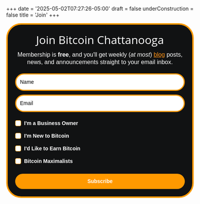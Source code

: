 +++
date = '2025-05-02T07:27:26-05:00'
draft = false
underConstruction = false
title = 'Join'
+++

<style type="text/css">@import url("https://assets.mlcdn.com/fonts.css?version=1746433");</style>
<style type="text/css">
/* LOADER */
.ml-form-embedSubmitLoad { display: inline-block; width: 20px; height: 20px; }
.g-recaptcha {
  transform: scale(1);
  -webkit-transform: scale(1);
  transform-origin: 0 0;
  -webkit-transform-origin: 0 0;
  height: ;
}
.sr-only {
  position: absolute;
  width: 1px;
  height: 1px;
  padding: 0;
  margin: -1px;
  overflow: hidden;
  clip: rect(0,0,0,0);
  border: 0;
}
.ml-form-embedSubmitLoad:after {
  content: " ";
  display: block;
  width: 11px;
  height: 11px;
  margin: 1px;
  border-radius: 50%;
  border: 4px solid #fff;
  border-color: #ffffff #ffffff #ffffff transparent;
  animation: ml-form-embedSubmitLoad 1.2s linear infinite;
}
@keyframes ml-form-embedSubmitLoad {
  0% { transform: rotate(0deg); }
  100% { transform: rotate(360deg); }
}
#mlb2-25662429.ml-form-embedContainer {
  box-sizing: border-box;
  display: table;
  margin: 0 auto;
  position: static;
  width: 100% !important;
}
#mlb2-25662429.ml-form-embedContainer h4,
#mlb2-25662429.ml-form-embedContainer p,
#mlb2-25662429.ml-form-embedContainer span,
#mlb2-25662429.ml-form-embedContainer button {
  text-transform: none !important;
  letter-spacing: normal !important;
}
#mlb2-25662429.ml-form-embedContainer .ml-form-embedWrapper {
  background-color: #111213;
  border-width: 4px;
  border-color: #FF9900;
  border-radius: 40px;
  border-style: solid;
  box-sizing: border-box;
  display: inline-block !important;
  margin: 0;
  padding: 0;
  position: relative;
}
#mlb2-25662429.ml-form-embedContainer .ml-form-embedWrapper.embedPopup,
#mlb2-25662429.ml-form-embedContainer .ml-form-embedWrapper.embedDefault { width: 600px; }
#mlb2-25662429.ml-form-embedContainer .ml-form-embedWrapper.embedForm { max-width: 600px; width: 100%; }
#mlb2-25662429.ml-form-embedContainer .ml-form-align-left { text-align: left; }
#mlb2-25662429.ml-form-embedContainer .ml-form-align-center { text-align: center; }
#mlb2-25662429.ml-form-embedContainer .ml-form-align-default { display: table-cell !important; vertical-align: middle !important; text-align: center !important; }
#mlb2-25662429.ml-form-embedContainer .ml-form-align-right { text-align: right; }
#mlb2-25662429.ml-form-embedContainer .ml-form-embedWrapper .ml-form-embedHeader img {
  border-top-left-radius: 40px;
  border-top-right-radius: 40px;
  height: auto;
  margin: 0 auto !important;
  max-width: 100%;
  width: undefinedpx;
}
#mlb2-25662429.ml-form-embedContainer .ml-form-embedWrapper .ml-form-embedBody,
#mlb2-25662429.ml-form-embedContainer .ml-form-embedWrapper .ml-form-successBody {
  padding: 20px 20px 0 20px;
}
#mlb2-25662429.ml-form-embedContainer .ml-form-embedWrapper .ml-form-embedBody.ml-form-embedBodyHorizontal {
  padding-bottom: 0;
}
#mlb2-25662429.ml-form-embedContainer .ml-form-embedWrapper .ml-form-embedBody .ml-form-embedContent,
#mlb2-25662429.ml-form-embedContainer .ml-form-embedWrapper .ml-form-successBody .ml-form-successContent {
  text-align: left;
  margin: 0 0 20px 0;
}
#mlb2-25662429.ml-form-embedContainer .ml-form-embedWrapper .ml-form-embedBody .ml-form-embedContent h4,
#mlb2-25662429.ml-form-embedContainer .ml-form-embedWrapper .ml-form-successBody .ml-form-successContent h4 {
  color: #FFFFFF;
  font-family: 'Open Sans', Arial, Helvetica, sans-serif;
  font-size: 30px;
  font-weight: 400;
  margin: 0 0 10px 0;
  text-align: center;
  word-break: break-word;
}
#mlb2-25662429.ml-form-embedContainer .ml-form-embedWrapper .ml-form-embedBody .ml-form-embedContent p,
#mlb2-25662429.ml-form-embedContainer .ml-form-embedWrapper .ml-form-successBody .ml-form-successContent p {
  color: #FFFFFF;
  font-family: 'Montserrat', sans-serif;
  font-size: 14px;
  font-weight: 400;
  line-height: 20px;
  margin: 0 0 10px 0;
  text-align: center;
}
#mlb2-25662429.ml-form-embedContainer .ml-form-embedWrapper .ml-form-embedBody .ml-form-embedContent ul,
#mlb2-25662429.ml-form-embedContainer .ml-form-embedWrapper .ml-form-embedBody .ml-form-embedContent ol,
#mlb2-25662429.ml-form-embedContainer .ml-form-embedWrapper .ml-form-successBody .ml-form-successContent ul,
#mlb2-25662429.ml-form-embedContainer .ml-form-embedWrapper .ml-form-successBody .ml-form-successContent ol {
  color: #FFFFFF;
  font-family: 'Montserrat', sans-serif;
  font-size: 14px;
}
#mlb2-25662429.ml-form-embedContainer .ml-form-embedWrapper .ml-form-embedBody .ml-form-embedContent ol ol,
#mlb2-25662429.ml-form-embedContainer .ml-form-embedWrapper .ml-form-successBody .ml-form-successContent ol ol {
  list-style-type: lower-alpha;
}
#mlb2-25662429.ml-form-embedContainer .ml-form-embedWrapper .ml-form-embedBody .ml-form-embedContent ol ol ol,
#mlb2-25662429.ml-form-embedContainer .ml-form-embedWrapper .ml-form-successBody .ml-form-successContent ol ol ol {
  list-style-type: lower-roman;
}
#mlb2-25662429.ml-form-embedContainer .ml-form-embedWrapper .ml-form-embedBody .ml-form-embedContent p a,
#mlb2-25662429.ml-form-embedContainer .ml-form-embedWrapper .ml-form-successBody .ml-form-successContent p a {
  color: #ff9416;
  text-decoration: underline;
}
#mlb2-25662429.ml-form-embedContainer .ml-form-embedWrapper .ml-block-form .ml-field-group {
  text-align: left !important;
}
#mlb2-25662429.ml-form-embedContainer .ml-form-embedWrapper .ml-block-form .ml-field-group label {
  margin-bottom: 5px;
  color: #333333;
  font-size: 14px;
  font-family: 'Open Sans', Arial, Helvetica, sans-serif;
  font-weight: bold;
  font-style: normal;
  text-decoration: none;
  display: inline-block;
  line-height: 20px;
}
#mlb2-25662429.ml-form-embedContainer .ml-form-embedWrapper .ml-form-embedBody .ml-form-embedContent p:last-child,
#mlb2-25662429.ml-form-embedContainer .ml-form-embedWrapper .ml-form-successBody .ml-form-successContent p:last-child {
  margin: 0;
}
#mlb2-25662429.ml-form-embedContainer .ml-form-embedWrapper .ml-form-embedBody form {
  margin: 0;
  width: 100%;
}
#mlb2-25662429.ml-form-embedContainer .ml-form-embedWrapper .ml-form-embedBody .ml-form-formContent,
#mlb2-25662429.ml-form-embedContainer .ml-form-embedWrapper .ml-form-embedBody .ml-form-checkboxRow {
  margin: 0 0 20px 0;
  width: 100%;
}
#mlb2-25662429.ml-form-embedContainer .ml-form-embedWrapper .ml-form-embedBody .ml-form-checkboxRow {
  float: left;
}
#mlb2-25662429.ml-form-embedContainer .ml-form-embedWrapper .ml-form-embedBody .ml-form-formContent.horozintalForm {
  margin: 0;
  padding: 0 0 20px 0;
  width: 100%;
  height: auto;
  float: left;
}
#mlb2-25662429.ml-form-embedContainer .ml-form-embedWrapper .ml-form-embedBody .ml-form-fieldRow {
  margin: 0 0 10px 0;
  width: 100%;
}
#mlb2-25662429.ml-form-embedContainer .ml-form-embedWrapper .ml-form-embedBody .ml-form-fieldRow.ml-last-item {
  margin: 0;
}
#mlb2-25662429.ml-form-embedContainer .ml-form-embedWrapper .ml-form-embedBody .ml-form-fieldRow.ml-formfieldHorizintal {
  margin: 0;
}
#mlb2-25662429.ml-form-embedContainer .ml-form-embedWrapper .ml-form-embedBody .ml-form-fieldRow input {
  background-color: #ffffff !important;
  color: #000000 !important;
  border-color: #FF9900;
  border-radius: 25px !important;
  border-style: solid !important;
  border-width: 3px !important;
  font-family: 'Montserrat', sans-serif;
  font-size: 14px !important;
  height: auto;
  line-height: 21px !important;
  margin-bottom: 0;
  margin-top: 0;
  margin-left: 0;
  margin-right: 0;
  padding: 10px 10px !important;
  width: 100% !important;
  box-sizing: border-box !important;
  max-width: 100% !important;
}
#mlb2-25662429.ml-form-embedContainer .ml-form-embedWrapper .ml-form-embedBody .ml-form-fieldRow input::-webkit-input-placeholder,
#mlb2-25662429.ml-form-embedContainer .ml-form-embedWrapper .ml-form-embedBody .ml-form-horizontalRow input::-webkit-input-placeholder { color: #000000; }
#mlb2-25662429.ml-form-embedContainer .ml-form-embedWrapper .ml-form-embedBody .ml-form-fieldRow input::-moz-placeholder,
#mlb2-25662429.ml-form-embedContainer .ml-form-embedWrapper .ml-form-embedBody .ml-form-horizontalRow input::-moz-placeholder { color: #000000; }
#mlb2-25662429.ml-form-embedContainer .ml-form-embedWrapper .ml-form-embedBody .ml-form-fieldRow input:-ms-input-placeholder,
#mlb2-25662429.ml-form-embedContainer .ml-form-embedWrapper .ml-form-embedBody .ml-form-horizontalRow input:-ms-input-placeholder { color: #000000; }
#mlb2-25662429.ml-form-embedContainer .ml-form-embedWrapper .ml-form-embedBody .ml-form-fieldRow input:-moz-placeholder,
#mlb2-25662429.ml-form-embedContainer .ml-form-embedWrapper .ml-form-embedBody .ml-form-horizontalRow input:-moz-placeholder { color: #000000; }
#mlb2-25662429.ml-form-embedContainer .ml-form-embedWrapper .ml-form-embedBody .ml-form-fieldRow textarea,
#mlb2-25662429.ml-form-embedContainer .ml-form-embedWrapper .ml-form-embedBody .ml-form-horizontalRow textarea {
  background-color: #ffffff !important;
  color: #000000 !important;
  border-color: #FF9900;
  border-radius: 25px !important;
  border-style: solid !important;
  border-width: 3px !important;
  font-family: 'Montserrat', sans-serif;
  font-size: 14px !important;
  height: auto;
  line-height: 21px !important;
  margin-bottom: 0;
  margin-top: 0;
  padding: 10px 10px !important;
  width: 100% !important;
  box-sizing: border-box !important;
  max-width: 100% !important;
}
#mlb2-25662429.ml-form-embedContainer .ml-form-embedWrapper .ml-form-embedBody .ml-form-fieldRow .custom-radio .custom-control-label::before,
#mlb2-25662429.ml-form-embedContainer .ml-form-embedWrapper .ml-form-embedBody .ml-form-horizontalRow .custom-radio .custom-control-label::before,
#mlb2-25662429.ml-form-embedContainer .ml-form-embedWrapper .ml-form-embedBody .ml-form-fieldRow .custom-checkbox .custom-control-label::before,
#mlb2-25662429.ml-form-embedContainer .ml-form-embedWrapper .ml-form-embedBody .ml-form-horizontalRow .custom-checkbox .custom-control-label::before,
#mlb2-25662429.ml-form-embedContainer .ml-form-embedWrapper .ml-form-embedBody .ml-form-embedPermissions .ml-form-embedPermissionsOptionsCheckbox .label-description::before,
#mlb2-25662429.ml-form-embedContainer .ml-form-embedWrapper .ml-form-embedBody .ml-form-interestGroupsRow .ml-form-interestGroupsRowCheckbox .label-description::before,
#mlb2-25662429.ml-form-embedContainer .ml-form-embedWrapper .ml-form-embedBody .ml-form-checkboxRow .label-description::before {
  border-color: #FF9900 !important;
  background-color: #ffffff !important;
}
#mlb2-25662429.ml-form-embedContainer .ml-form-embedWrapper .ml-form-embedBody .ml-form-fieldRow input.custom-control-input[type="checkbox"] {
  box-sizing: border-box;
  padding: 0;
  position: absolute;
  z-index: -1;
  opacity: 0;
  margin-top: 5px;
  margin-left: -1.5rem;
  overflow: visible;
}
#mlb2-25662429.ml-form-embedContainer .ml-form-embedWrapper .ml-form-embedBody .ml-form-fieldRow .custom-checkbox .custom-control-label::before,
#mlb2-25662429.ml-form-embedContainer .ml-form-embedWrapper .ml-form-embedBody .ml-form-horizontalRow .custom-checkbox .custom-control-label::before,
#mlb2-25662429.ml-form-embedContainer .ml-form-embedWrapper .ml-form-embedBody .ml-form-embedPermissions .ml-form-embedPermissionsOptionsCheckbox .label-description::before,
#mlb2-25662429.ml-form-embedContainer .ml-form-embedWrapper .ml-form-embedBody .ml-form-interestGroupsRow .ml-form-interestGroupsRowCheckbox .label-description::before,
#mlb2-25662429.ml-form-embedContainer .ml-form-embedWrapper .ml-form-embedBody .ml-form-checkboxRow .label-description::before {
  border-radius: 4px !important;
}
#mlb2-25662429.ml-form-embedContainer .ml-form-embedWrapper .ml-form-embedBody .ml-form-checkboxRow input[type=checkbox]:checked~.label-description::after,
#mlb2-25662429.ml-form-embedContainer .ml-form-embedWrapper .ml-form-embedBody .ml-form-embedPermissions .ml-form-embedPermissionsOptionsCheckbox input[type=checkbox]:checked~.label-description::after,
#mlb2-25662429.ml-form-embedContainer .ml-form-embedWrapper .ml-form-embedBody .ml-form-fieldRow .custom-checkbox .custom-control-input:checked~.custom-control-label::after,
#mlb2-25662429.ml-form-embedContainer .ml-form-embedWrapper .ml-form-embedBody .ml-form-horizontalRow .custom-checkbox .custom-control-input:checked~.custom-control-label::after,
#mlb2-25662429.ml-form-embedContainer .ml-form-embedWrapper .ml-form-embedBody .ml-form-interestGroupsRow .ml-form-interestGroupsRowCheckbox input[type=checkbox]:checked~.label-description::after {
  background-image: url("data:image/svg+xml,%3csvg xmlns='http://www.w3.org/2000/svg' viewBox='0 0 8 8'%3e%3cpath fill='%23fff' d='M6.564.75l-3.59 3.612-1.538-1.55L0 4.26 2.974 7.25 8 2.193z'/%3e%3c/svg%3e");
}
#mlb2-25662429.ml-form-embedContainer .ml-form-embedWrapper .ml-form-embedBody .ml-form-fieldRow .custom-radio .custom-control-input:checked~.custom-control-label::after,
#mlb2-25662429.ml-form-embedContainer .ml-form-embedWrapper .ml-form-embedBody .ml-form-fieldRow .custom-radio .custom-control-input:checked~.custom-control-label::after {
  background-image: url("data:image/svg+xml,%3csvg xmlns='http://www.w3.org/2000/svg' viewBox='-4 -4 8 8'%3e%3ccircle r='3' fill='%23fff'/%3e%3c/svg%3e");
}
#mlb2-25662429.ml-form-embedContainer .ml-form-embedWrapper .ml-form-embedBody .ml-form-fieldRow .custom-radio .custom-control-input:checked~.custom-control-label::before,
#mlb2-25662429.ml-form-embedContainer .ml-form-embedWrapper .ml-form-embedBody .ml-form-horizontalRow .custom-radio .custom-control-input:checked~.custom-control-label::before,
#mlb2-25662429.ml-form-embedContainer .ml-form-embedWrapper .ml-form-embedBody .ml-form-fieldRow .custom-checkbox .custom-control-input:checked~.custom-control-label::before,
#mlb2-25662429.ml-form-embedContainer .ml-form-embedWrapper .ml-form-embedBody .ml-form-horizontalRow .custom-checkbox .custom-control-input:checked~.custom-control-label::before,
#mlb2-25662429.ml-form-embedContainer .ml-form-embedWrapper .ml-form-embedBody .ml-form-embedPermissions .ml-form-embedPermissionsOptionsCheckbox input[type=checkbox]:checked~.label-description::before,
#mlb2-25662429.ml-form-embedContainer .ml-form-embedWrapper .ml-form-embedBody .ml-form-interestGroupsRow .ml-form-interestGroupsRowCheckbox input[type=checkbox]:checked~.label-description::before,
#mlb2-25662429.ml-form-embedContainer .ml-form-embedWrapper .ml-form-embedBody .ml-form-checkboxRow input[type=checkbox]:checked~.label-description::before {
  border-color: #FFFFFF !important;
  background-color: #FFFFFF !important;
}
#mlb2-25662429.ml-form-embedContainer .ml-form-embedWrapper .ml-form-embedBody .ml-form-fieldRow .custom-radio .custom-control-label::before,
#mlb2-25662429.ml-form-embedContainer .ml-form-embedWrapper .ml-form-embedBody .ml-form-horizontalRow .custom-radio .custom-control-label::before,
#mlb2-25662429.ml-form-embedContainer .ml-form-embedWrapper .ml-form-embedBody .ml-form-fieldRow .custom-checkbox .custom-control-label::before,
#mlb2-25662429.ml-form-embedContainer .ml-form-embedWrapper .ml-form-embedBody .ml-form-fieldRow .custom-checkbox .custom-control-label::after,
#mlb2-25662429.ml-form-embedContainer .ml-form-embedWrapper .ml-form-embedBody .ml-form-horizontalRow .custom-checkbox .custom-control-label::before,
#mlb2-25662429.ml-form-embedContainer .ml-form-embedWrapper .ml-form-embedBody .ml-form-horizontalRow .custom-checkbox .custom-control-label::after {
  top: 2px;
  box-sizing: border-box;
}
#mlb2-25662429.ml-form-embedContainer .ml-form-embedWrapper .ml-form-embedBody .ml-form-embedPermissions .ml-form-embedPermissionsOptionsCheckbox .label-description::before,
#mlb2-25662429.ml-form-embedContainer .ml-form-embedWrapper .ml-form-embedBody .ml-form-embedPermissions .ml-form-embedPermissionsOptionsCheckbox .label-description::after,
#mlb2-25662429.ml-form-embedContainer .ml-form-embedWrapper .ml-form-embedBody .ml-form-checkboxRow .label-description::before,
#mlb2-25662429.ml-form-embedContainer .ml-form-embedWrapper .ml-form-embedBody .ml-form-checkboxRow .label-description::after {
  top: 0px !important;
  box-sizing: border-box !important;
}
#mlb2-25662429.ml-form-embedContainer .ml-form-embedWrapper .ml-form-embedBody .ml-form-checkboxRow .label-description::before,
#mlb2-25662429.ml-form-embedContainer .ml-form-embedWrapper .ml-form-embedBody .ml-form-checkboxRow .label-description::after {
  top: 0px !important;
  box-sizing: border-box !important;
}
#mlb2-25662429.ml-form-embedContainer .ml-form-embedWrapper .ml-form-embedBody .ml-form-interestGroupsRow .ml-form-interestGroupsRowCheckbox .label-description::after {
  top: 2px !important;
  box-sizing: border-box !important;
  position: absolute;
  left: -1.5rem;
  display: block;
  width: 1rem;
  height: 1rem;
  content: "";
}
#mlb2-25662429.ml-form-embedContainer .ml-form-embedWrapper .ml-form-embedBody .ml-form-interestGroupsRow .ml-form-interestGroupsRowCheckbox .label-description::before {
  top: 2px !important;
  box-sizing: border-box !important;
}
#mlb2-25662429.ml-form-embedContainer .ml-form-embedWrapper .ml-form-embedBody .custom-control-label::before {
  position: absolute;
  top: 4px;
  left: -1.5rem;
  display: block;
  width: 16px;
  height: 16px;
  pointer-events: none;
  content: "";
  background-color: #ffffff;
  border: #adb5bd solid 1px;
  border-radius: 50%;
}
#mlb2-25662429.ml-form-embedContainer .ml-form-embedWrapper .ml-form-embedBody .custom-control-label::after {
  position: absolute;
  top: 2px !important;
  left: -1.5rem;
  display: block;
  width: 1rem;
  height: 1rem;
  content: "";
}
#mlb2-25662429.ml-form-embedContainer .ml-form-embedWrapper .ml-form-embedBody .ml-form-embedPermissions .ml-form-embedPermissionsOptionsCheckbox .label-description::before,
#mlb2-25662429.ml-form-embedContainer .ml-form-embedWrapper .ml-form-embedBody .ml-form-interestGroupsRow .ml-form-interestGroupsRowCheckbox .label-description::before,
#mlb2-25662429.ml-form-embedContainer .ml-form-embedWrapper .ml-form-embedBody .ml-form-checkboxRow .label-description::before {
  position: absolute;
  top: 4px;
  left: -1.5rem;
  display: block;
  width: 16px;
  height: 16px;
  pointer-events: none;
  content: "";
  background-color: #ffffff;
  border: #adb5bd solid 1px;
  border-radius: 50%;
}
#mlb2-25662429.ml-form-embedContainer .ml-form-embedWrapper .ml-form-embedBody .ml-form-embedPermissions .ml-form-embedPermissionsOptionsCheckbox .label-description::after {
  position: absolute;
  top: 0px !important;
  left: -1.5rem;
  display: block;
  width: 1rem;
  height: 1rem;
  content: "";
}
#mlb2-25662429.ml-form-embedContainer .ml-form-embedWrapper .ml-form-embedBody .ml-form-checkboxRow .label-description::after {
  position: absolute;
  top: 0px !important;
  left: -1.5rem;
  display: block;
  width: 1rem;
  height: 1rem;
  content: "";
}
#mlb2-25662429.ml-form-embedContainer .ml-form-embedWrapper .ml-form-embedBody .custom-radio .custom-control-label::after {
  background: no-repeat 50%/50% 50%;
}
#mlb2-25662429.ml-form-embedContainer .ml-form-embedWrapper .ml-form-embedBody .custom-checkbox .custom-control-label::after,
#mlb2-25662429.ml-form-embedContainer .ml-form-embedWrapper .ml-form-embedBody .ml-form-embedPermissions .ml-form-embedPermissionsOptionsCheckbox .label-description::after,
#mlb2-25662429.ml-form-embedContainer .ml-form-embedWrapper .ml-form-embedBody .ml-form-interestGroupsRow .ml-form-interestGroupsRowCheckbox .label-description::after,
#mlb2-25662429.ml-form-embedContainer .ml-form-embedWrapper .ml-form-embedBody .ml-form-checkboxRow .label-description::after {
  background: no-repeat 50%/50% 50%;
}
#mlb2-25662429.ml-form-embedContainer .ml-form-embedWrapper .ml-form-embedBody .ml-form-fieldRow .custom-control,
#mlb2-25662429.ml-form-embedContainer .ml-form-embedWrapper .ml-form-embedBody .ml-form-horizontalRow .custom-control {
  position: relative;
  display: block;
  min-height: 1.5rem;
  padding-left: 1.5rem;
}
#mlb2-25662429.ml-form-embedContainer .ml-form-embedWrapper .ml-form-embedBody .ml-form-fieldRow .custom-radio .custom-control-input,
#mlb2-25662429.ml-form-embedContainer .ml-form-embedWrapper .ml-form-embedBody .ml-form-horizontalRow .custom-radio .custom-control-input,
#mlb2-25662429.ml-form-embedContainer .ml-form-embedWrapper .ml-form-embedBody .ml-form-fieldRow .custom-checkbox .custom-control-input,
#mlb2-25662429.ml-form-embedContainer .ml-form-embedWrapper .ml-form-embedBody .ml-form-horizontalRow .custom-checkbox .custom-control-input {
  position: absolute;
  z-index: -1;
  opacity: 0;
  box-sizing: border-box;
  padding: 0;
}
#mlb2-25662429.ml-form-embedContainer .ml-form-embedWrapper .ml-form-embedBody .ml-form-fieldRow .custom-radio .custom-control-label,
#mlb2-25662429.ml-form-embedContainer .ml-form-embedWrapper .ml-form-embedBody .ml-form-horizontalRow .custom-radio .custom-control-label,
#mlb2-25662429.ml-form-embedContainer .ml-form-embedWrapper .ml-form-embedBody .ml-form-fieldRow .custom-checkbox .custom-control-label,
#mlb2-25662429.ml-form-embedContainer .ml-form-embedWrapper .ml-form-embedBody .ml-form-horizontalRow .custom-checkbox .custom-control-label {
  color: #FFFFFF;
  font-size: 12px !important;
  font-family: 'Montserrat', sans-serif;
  line-height: 22px;
  margin-bottom: 0;
  position: relative;
  vertical-align: top;
  font-style: normal;
  font-weight: 700;
}
#mlb2-25662429.ml-form-embedContainer .ml-form-embedWrapper .ml-form-embedBody .ml-form-fieldRow .custom-select,
#mlb2-25662429.ml-form-embedContainer .ml-form-embedWrapper .ml-form-embedBody .ml-form-horizontalRow .custom-select {
  background-color: #ffffff !important;
  color: #000000 !important;
  border-color: #FF9900;
  border-radius: 25px !important;
  border-style: solid !important;
  border-width: 3px !important;
  font-family: 'Montserrat', sans-serif;
  font-size: 14px !important;
  line-height: 20px !important;
  margin-bottom: 0;
  margin-top: 0;
  padding: 10px 28px 10px 12px !important;
  width: 100% !important;
  box-sizing: border-box !important;
  max-width: 100% !important;
  height: auto;
  display: inline-block;
  vertical-align: middle;
  background: url('https://assets.mlcdn.com/ml/images/default/dropdown.svg') no-repeat right .75rem center/8px 10px;
  -webkit-appearance: none;
  -moz-appearance: none;
  appearance: none;
}
#mlb2-25662429.ml-form-embedContainer .ml-form-embedWrapper .ml-form-embedBody .ml-form-horizontalRow {
  height: auto;
  width: 100%;
  float: left;
}
.ml-form-formContent.horozintalForm .ml-form-horizontalRow .ml-input-horizontal { width: 70%; float: left; }
.ml-form-formContent.horozintalForm .ml-form-horizontalRow .ml-button-horizontal { width: 30%; float: left; }
.ml-form-formContent.horozintalForm .ml-form-horizontalRow .ml-button-horizontal.labelsOn { padding-top: 25px; }
.ml-form-formContent.horozintalForm .ml-form-horizontalRow .horizontal-fields { box-sizing: border-box; float: left; padding-right: 10px; }
#mlb2-25662429.ml-form-embedContainer .ml-form-embedWrapper .ml-form-embedBody .ml-form-horizontalRow input {
  background-color: #ffffff;
  color: #000000;
  border-color: #FF9900;
  border-radius: 25px;
  border-style: solid;
  border-width: 3px;
  font-family: 'Montserrat', sans-serif;
  font-size: 14px;
  line-height: 20px;
  margin-bottom: 0;
  margin-top: 0;
  padding: 10px 10px;
  width: 100%;
  box-sizing: border-box;
  overflow-y: initial;
}
#mlb2-25662429.ml-form-embedContainer .ml-form-embedWrapper .ml-form-embedBody .ml-form-horizontalRow button {
  background-color: #FF9900 !important;
  border-color: #FF9900;
  border-style: solid;
  border-width: 3px;
  border-radius: 25px;
  box-shadow: none;
  color: #ffffff !important;
  cursor: pointer;
  font-family: 'Montserrat', sans-serif;
  font-size: 14px !important;
  font-weight: 700;
  line-height: 20px;
  margin: 0 !important;
  padding: 10px !important;
  width: 100%;
  height: auto;
}
#mlb2-25662429.ml-form-embedContainer .ml-form-embedWrapper .ml-form-embedBody .ml-form-horizontalRow button:hover {
  background-color: #FFCE07 !important;
  border-color: #FFCE07 !important;
}
#mlb2-25662429.ml-form-embedContainer .ml-form-embedWrapper .ml-form-embedBody .ml-form-checkboxRow input[type="checkbox"] {
  box-sizing: border-box;
  padding: 0;
  position: absolute;
  z-index: -1;
  opacity: 0;
  margin-top: 5px;
  margin-left: -1.5rem;
  overflow: visible;
}
#mlb2-25662429.ml-form-embedContainer .ml-form-embedWrapper .ml-form-embedBody .ml-form-checkboxRow .label-description {
  color: #000000;
  display: block;
  font-family: 'Open Sans', Arial, Helvetica, sans-serif;
  font-size: 12px;
  text-align: left;
  margin-bottom: 0;
  position: relative;
  vertical-align: top;
}
#mlb2-25662429.ml-form-embedContainer .ml-form-embedWrapper .ml-form-embedBody .ml-form-checkboxRow label {
  font-weight: normal;
  margin: 0;
  padding: 0;
  position: relative;
  display: block;
  min-height: 24px;
  padding-left: 24px;
}
#mlb2-25662429.ml-form-embedContainer .ml-form-embedWrapper .ml-form-embedBody .ml-form-checkboxRow label a {
  color: #000000;
  text-decoration: underline;
}
#mlb2-25662429.ml-form-embedContainer .ml-form-embedWrapper .ml-form-embedBody .ml-form-checkboxRow label p {
  color: #000000 !important;
  font-family: 'Open Sans', Arial, Helvetica, sans-serif !important;
  font-size: 12px !important;
  font-weight: normal !important;
  line-height: 18px !important;
  padding: 0 !important;
  margin: 0 5px 0 0 !important;
}
#mlb2-25662429.ml-form-embedContainer .ml-form-embedWrapper .ml-form-embedBody .ml-form-checkboxRow label p:last-child {
  margin: 0;
}
#mlb2-25662429.ml-form-embedContainer .ml-form-embedWrapper .ml-form-embedBody .ml-form-embedSubmit {
  margin: 0 0 20px 0;
  float: left;
  width: 100%;
}
#mlb2-25662429.ml-form-embedContainer .ml-form-embedWrapper .ml-form-embedBody .ml-form-embedSubmit button {
  background-color: #FF9900 !important;
  border: none !important;
  border-radius: 25px !important;
  box-shadow: none !important;
  color: #ffffff !important;
  cursor: pointer;
  font-family: 'Montserrat', sans-serif !important;
  font-size: 14px !important;
  font-weight: 700 !important;
  line-height: 21px !important;
  height: auto;
  padding: 10px !important;
  width: 100% !important;
  box-sizing: border-box !important;
}
#mlb2-25662429.ml-form-embedContainer .ml-form-embedWrapper .ml-form-embedBody .ml-form-embedSubmit button.loading {
  display: none;
}
#mlb2-25662429.ml-form-embedContainer .ml-form-embedWrapper .ml-form-embedBody .ml-form-embedSubmit button:hover {
  background-color: #FFCE07 !important;
}
.ml-subscribe-close {
  width: 30px;
  height: 30px;
  background: url('https://assets.mlcdn.com/ml/images/default/modal_close.png') no-repeat;
  background-size: 30px;
  cursor: pointer;
  margin-top: -10px;
  margin-right: -10px;
  position: absolute;
  top: 0;
  right: 0;
}
.ml-error input,
.ml-error textarea,
.ml-error select {
  border-color: red !important;
}
.ml-error .custom-checkbox-radio-list {
  border: 1px solid red !important;
  border-radius: 40px;
  padding: 10px;
}
.ml-error .label-description,
.ml-error .label-description p,
.ml-error .label-description p a,
.ml-error label:first-child {
  color: #ff0000 !important;
}
#mlb2-25662429.ml-form-embedContainer .ml-form-embedWrapper .ml-form-embedBody .ml-form-checkboxRow.ml-error .label-description p,
#mlb2-25662429.ml-form-embedContainer .ml-form-embedWrapper .ml-form-embedBody .ml-form-checkboxRow.ml-error .label-description p:first-letter {
  color: #ff0000 !important;
}
@media only screen and (max-width: 600px) {
  .ml-form-embedWrapper.embedDefault,
  .ml-form-embedWrapper.embedPopup { width: 100% !important; }
  .ml-form-formContent.horozintalForm { float: left !important; }
  .ml-form-formContent.horozintalForm .ml-form-horizontalRow { height: auto !important; width: 100% !important; float: left !important; }
  .ml-form-formContent.horozintalForm .ml-form-horizontalRow .ml-input-horizontal { width: 100% !important; }
  .ml-form-formContent.horozintalForm .ml-form-horizontalRow .ml-input-horizontal > div { padding-right: 0px !important; padding-bottom: 10px; }
  .ml-form-formContent.horozintalForm .ml-button-horizontal { width: 100% !important; }
  .ml-form-formContent.horozintalForm .ml-button-horizontal.labelsOn { padding-top: 0px !important; }
}
#mlb2-25662429.ml-form-embedContainer .ml-form-embedWrapper .ml-form-embedBody .ml-form-interestGroupsRow {
  margin-bottom: 20px;
  text-align: left;
  float: left;
  width: 100%;
}
#mlb2-25662429.ml-form-embedContainer .ml-form-embedWrapper .ml-form-embedBody .ml-form-interestGroupsRow .ml-form-interestGroupsRowCheckbox {
  margin: 0 0 10px 0;
  width: 100%;
}
#mlb2-25662429.ml-form-embedContainer .ml-form-embedWrapper .ml-form-embedBody .ml-form-interestGroupsRow .ml-form-interestGroupsRowCheckbox.last-group {
  margin: 0;
}
#mlb2-25662429.ml-form-embedContainer .ml-form-embedWrapper .ml-form-embedBody .ml-form-interestGroupsRow .ml-form-interestGroupsRowCheckbox label {
  font-weight: normal;
  margin: 0;
  padding: 0;
  position: relative;
  display: block;
  min-height: 24px;
  padding-left: 24px;
}
#mlb2-25662429.ml-form-embedContainer .ml-form-embedWrapper .ml-form-embedBody .ml-form-interestGroupsRow .ml-form-interestGroupsRowCheckbox .label-description {
  color: #FFFFFF;
  font-family: 'Montserrat', sans-serif;
  font-size: 14px;
  line-height: 20px;
  text-align: left;
  margin-bottom: 0;
  position: relative;
  vertical-align: top;
  font-style: normal;
  font-weight: 700;
}
#mlb2-25662429.ml-form-embedContainer .ml-form-embedWrapper .ml-form-embedBody .ml-form-interestGroupsRow .ml-form-interestGroupsRowCheckbox .description {
  color: #FFFFFF;
  font-family: 'Montserrat', sans-serif;
  font-size: 10px;
  font-style: italic;
  font-weight: 400;
  line-height: 16px;
  margin: 5px 0 0 0;
  text-align: left;
}
#mlb2-25662429.ml-form-embedContainer .ml-form-embedWrapper .ml-form-embedBody .ml-form-interestGroupsRow .ml-form-interestGroupsRowCheckbox input[type="checkbox"] {
  box-sizing: border-box;
  padding: 0;
  position: absolute;
  z-index: -1;
  opacity: 0;
  margin-top: 5px;
  margin-left: -1.5rem;
  overflow: visible;
}
</style>
<div id="mlb2-25662429" class="ml-form-embedContainer ml-subscribe-form ml-subscribe-form-25662429">
  <div class="ml-form-align-center">
    <div class="ml-form-embedWrapper embedForm">
      <div class="ml-form-embedBody ml-form-embedBodyDefault row-form">
        <div class="ml-form-embedContent" style="">
          <h4>Join Bitcoin Chattanooga</h4>
          <p><span style="font-size: 16px;">Membership is <strong>free</strong>, and you'll get weekly (<em>at most</em>) <span><a href="https://www.bitcoinchatt.org/blog/">blog</a></span> posts, news, and announcements straight to your email inbox.<span style="font-size: 16px;"></span></span></p>
        </div>
        <form class="ml-block-form" action="https://assets.mailerlite.com/jsonp/1502763/forms/153678193931322867/subscribe" data-code="" method="post" target="_blank">
          <div class="ml-form-formContent">
            <div class="ml-form-fieldRow">
              <div class="ml-field-group ml-field-name ml-validate-required">
                <input aria-label="name" aria-required="true" type="text" class="form-control" data-inputmask="" name="fields[name]" placeholder="Name" autocomplete="given-name">
              </div>
            </div>
            <div class="ml-form-fieldRow ml-last-item">
              <div class="ml-field-group ml-field-email ml-validate-email ml-validate-required">
                <input aria-label="email" aria-required="true" type="email" class="form-control" data-inputmask="" name="fields[email]" placeholder="Email" autocomplete="email">
              </div>
            </div>
          </div>
          <div class="ml-form-interestGroupsRow ml-block-groups ml-validate-required">
            <div class="ml-form-interestGroupsRowCheckbox group" style="display:none;">
              <label>
                <input type="hidden" name="groups[]" value="153678219903501707" checked="checked">
                <div class="label-description">All Members</div>
              </label>
            </div>
            <div class="ml-form-interestGroupsRowCheckbox group" style="">
              <label>
                <input type="checkbox" name="groups[]" value="153678240500679990">
                <div class="label-description">I'm a Business Owner</div>
              </label>
            </div>
            <div class="ml-form-interestGroupsRowCheckbox group" style="">
              <label>
                <input type="checkbox" name="groups[]" value="153678307630515370">
                <div class="label-description">I'm New to Bitcoin</div>
              </label>
            </div>
            <div class="ml-form-interestGroupsRowCheckbox group" style="">
              <label>
                <input type="checkbox" name="groups[]" value="153678281528313326">
                <div class="label-description">I'd Like to Earn Bitcoin</div>
              </label>
            </div>
            <div class="ml-form-interestGroupsRowCheckbox last-group" style="">
              <label>
                <input type="checkbox" name="groups[]" value="153678339254519737">
                <div class="label-description">Bitcoin Maximalists</div>
              </label>
            </div>
          </div>
          <div class="ml-form-recaptcha ml-validate-required" style="float: left;">
            <style type="text/css">
              .ml-form-recaptcha { margin-bottom: 20px; }
              .ml-form-recaptcha.ml-error iframe { border: solid 1px #ff0000; }
              @media screen and (max-width: 480px) {
                .ml-form-recaptcha { width: 220px !important; }
                .g-recaptcha {
                  transform: scale(0.78);
                  -webkit-transform: scale(0.78);
                  transform-origin: 0 0;
                  -webkit-transform-origin: 0 0;
                }
              }
            </style>
            <script src="https://www.google.com/recaptcha/api.js"></script>
            <div class="g-recaptcha" data-sitekey="6Lf1KHQUAAAAAFNKEX1hdSWCS3mRMv4FlFaNslaD"></div>
          </div>
          <input type="hidden" name="ml-submit" value="1">
          <div class="ml-form-embedSubmit">
            <button type="submit" class="primary">Subscribe</button>
            <button disabled="disabled" style="display: none;" type="button" class="loading">
              <div class="ml-form-embedSubmitLoad"></div>
              <span class="sr-only">Loading...</span>
            </button>
          </div>
          <input type="hidden" name="anticsrf" value="true">
        </form>
      </div>
      <div class="ml-form-successBody row-success" style="display: none">
        <div class="ml-form-successContent">
          <h4>Welcome aboard!</h4>
          <p><span style="font-size: 16px;">Expect our newsletter, <em>The Bitcoin Chatt</em>, every Friday morning.</span></p>
          <p><span style="font-size: 16px;"><br>If you have any questions, please message us on our <span><a href="https://www.bitcoinchatt.org/contact/">Contact</a></span> page, and we'll do our best to reply within 24 hours.</span><br></p>
        </div>
      </div>
    </div>
  </div>
</div>
<script>
  function ml_webform_success_25662429() {
    var $ = ml_jQuery || jQuery;
    $('.ml-subscribe-form-25662429 .row-success').show();
    $('.ml-subscribe-form-25662429 .row-form').hide();
  }
</script>
<script src="https://groot.mailerlite.com/js/w/webforms.min.js?v176e10baa5e7ed80d35ae235be3d5024" type="text/javascript"></script>
<script>
  fetch("https://assets.mailerlite.com/jsonp/1502763/forms/153678193931322867/takel")
</script>

